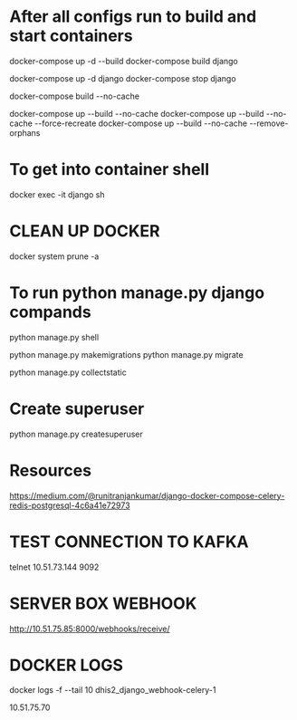 
# After all configs run to build and start containers
docker-compose up -d --build
docker-compose build django

docker-compose up -d django
docker-compose stop django

docker-compose build --no-cache

docker-compose up --build --no-cache 
docker-compose up --build --no-cache --force-recreate
docker-compose up --build --no-cache --remove-orphans


# To get into container shell
docker exec -it django sh

# CLEAN UP DOCKER
docker system prune -a

# To run python manage.py django compands
python manage.py shell

python manage.py makemigrations
python manage.py migrate

python manage.py collectstatic

# Create superuser
python manage.py createsuperuser

# Resources
https://medium.com/@runitranjankumar/django-docker-compose-celery-redis-postgresql-4c6a41e72973


# TEST CONNECTION TO KAFKA
telnet 10.51.73.144 9092

# SERVER BOX WEBHOOK
http://10.51.75.85:8000/webhooks/receive/

# DOCKER LOGS
docker logs -f --tail 10 dhis2_django_webhook-celery-1

10.51.75.70